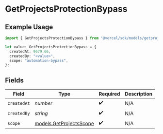 # GetProjectsProtectionBypass

## Example Usage

```typescript
import { GetProjectsProtectionBypass } from "@vercel/sdk/models/getprojectsop.js";

let value: GetProjectsProtectionBypass = {
  createdAt: 9679.66,
  createdBy: "<value>",
  scope: "automation-bypass",
};
```

## Fields

| Field                                                    | Type                                                     | Required                                                 | Description                                              |
| -------------------------------------------------------- | -------------------------------------------------------- | -------------------------------------------------------- | -------------------------------------------------------- |
| `createdAt`                                              | *number*                                                 | :heavy_check_mark:                                       | N/A                                                      |
| `createdBy`                                              | *string*                                                 | :heavy_check_mark:                                       | N/A                                                      |
| `scope`                                                  | [models.GetProjectsScope](../models/getprojectsscope.md) | :heavy_check_mark:                                       | N/A                                                      |